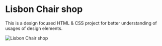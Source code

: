 # Lisbon Chair shop

This is a design focused HTML & CSS project for better understanding of usages of design elements.

![Lisbon Chair shop](https://ikundanmehta.github.io/Lisbon-Chair-shop/img/Lisbon%20Chair%20Shop.png)
